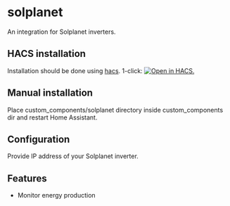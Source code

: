 # solplanet

An integration for Solplanet inverters.

## HACS installation

Installation should be done using [hacs](https://hacs.xyz/).
1-click: [![Open in HACS.](https://my.home-assistant.io/badges/hacs_repository.svg)](https://my.home-assistant.io/redirect/hacs_repository/?owner=zbigniewmotyka&repository=home-assistant-solplanet&category=integration)

## Manual installation

Place custom_components/solplanet directory inside custom_components dir and restart Home Assistant.

## Configuration

Provide IP address of your Solplanet inverter.

## Features

- Monitor energy production
